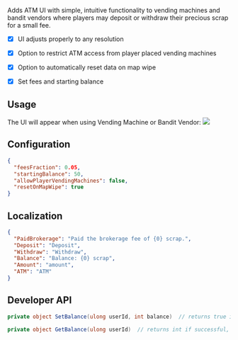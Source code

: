 Adds ATM UI with simple, intuitive functionality to vending machines and bandit vendors where players may deposit or withdraw their precious scrap for a small fee.

- [x] UI adjusts properly to any resolution
- [x] Option to restrict ATM access from player placed vending machines
- [x] Option to automatically reset data on map wipe
- [x] Set fees and starting balance


## Usage
The UI will appear when using Vending Machine or Bandit Vendor:
![](https://i.imgur.com/iQdHX7A.png)


## Configuration
```json
{
  "feesFraction": 0.05,
  "startingBalance": 50,
  "allowPlayerVendingMachines": false,
  "resetOnMapWipe": true
}
```


## Localization
```json
{
  "PaidBrokerage": "Paid the brokerage fee of {0} scrap.",
  "Deposit": "Deposit",
  "Withdraw": "Withdraw",
  "Balance": "Balance: {0} scrap",
  "Amount": "amount",
  "ATM": "ATM"
}
```


## Developer API
```csharp
private object SetBalance(ulong userId, int balance)  // returns true if successful, else null

private object GetBalance(ulong userId)  // returns int if successful, else null
```